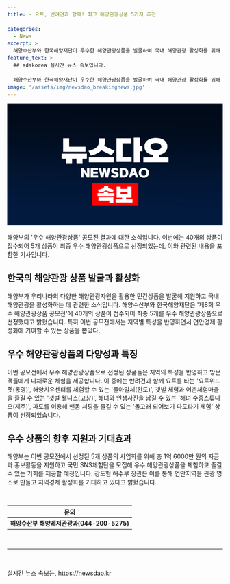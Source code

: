```yaml
---
title: - 요트, 반려견과 함께! 최고 해양관광상품 5가지 추천

categories:
  - News
excerpt: >
  해양수산부와 한국해양재단이 우수한 해양관광상품을 발굴하여 국내 해양관광 활성화를 위해 노력하고 있습니다. 최종 5개의 우수 상품은 지역 특성을 반영하고 연안경제 활성화에 기여할 것으로 기대됩니다. 해당 상품들을 사업화하기 위해 총 1억 6000만 원의 자금과 홍보활동을 지원할 예정이며, 국민 SNS체험단을 모집하여 체험 기회를 제공할 계획입니다. 해수부 장관은 이를 통해 지역경제 활성화에 새로운 동력이 될 것으로 기대하고 있습니다.
feature_text: >
  ## adskorea 실시간 뉴스 속보입니다.

  해양수산부와 한국해양재단이 우수한 해양관광상품을 발굴하여 국내 해양관광 활성화를 위해 노력하고 있습니다. 최종 5개의 우수 상품은 지역 특성을 반영하고 연안경제 활성화에 기여할 것으로 기대됩니다. 해당 상품들을 사업화하기 위해 총 1억 6000만 원의 자금과 홍보활동을 지원할 예정이며, 국민 SNS체험단을 모집하여 체험 기회를 제공할 계획입니다. 해수부 장관은 이를 통해 지역경제 활성화에 새로운 동력이 될 것으로 기대하고 있습니다.
image: '/assets/img/newsdao_breakingnews.jpg'
---
```


<p><img src="/assets/img/newsdao_breakingnews.jpg" alt="adskorea 속보" /></p>

<p>해양부의 '우수 해양관광상품' 공모전 결과에 대한 소식입니다. 이번에는 40개의 상품이 접수되어 5개 상품이 최종 우수 해양관광상품으로 선정되었는데, 이와 관련된 내용을 포함한 기사입니다.</p>

<h2 data-ke-size="size26">한국의 해양관광 상품 발굴과 활성화</h2>

<p data-ke-size="size16">해양부가 우리나라의 다양한 해양관광자원을 활용한 민간상품을 발굴해 지원하고 국내 해양관광을 활성화하는 데 관련한 소식입니다. 해양수산부와 한국해양재단은 '제8회 우수 해양관광상품 공모전'에 40개의 상품이 접수되어 최종 5개를 우수 해양관광상품으로 선정했다고 밝혔습니다. 특히 이번 공모전에서는 지역별 특성을 반영하면서 연안경제 활성화에 기여할 수 있는 상품을 뽑았다.</p>

<h2 data-ke-size="size26">우수 해양관광상품의 다양성과 특징</h2>

<p data-ke-size="size16">이번 공모전에서 우수 해양관광상품으로 선정된 상품들은 지역의 특성을 반영하고 방문객들에게 다채로운 체험을 제공합니다. 이 중에는 반려견과 함께 요트를 타는 '요트위드펫(통영)', 해양치유센터를 체험할 수 있는 '물아일체(완도)', 갯벌 체험과 어촌체험마을을 즐길 수 있는 '갯벌 웰니스(고창)', 해녀와 인생사진을 남길 수 있는 '해녀 수중스튜디오(제주)', 파도를 이용해 맨몸 서핑을 즐길 수 있는 '돌고래 되어보기 파도타기 체험' 상품이 선정되었습니다.</p>

<h2 data-ke-size="size26">우수 상품의 향후 지원과 기대효과</h2>

<p data-ke-size="size16">해양부는 이번 공모전에서 선정된 5개 상품의 사업화를 위해 총 1억 6000만 원의 자금과 홍보활동을 지원하고 국민 SNS체험단을 모집해 우수 해양관광상품을 체험하고 즐길 수 있는 기회를 제공할 예정입니다. 강도형 해수부 장관은 이를 통해 연안지역을 관광 명소로 만들고 지역경제 활성화를 기대하고 있다고 밝혔습니다.</p>

<p data-ke-size="size16">&nbsp;</p>

<table>
<thead>
<tr>
<th style="text-align: center; height: 17px;"><b>문의</b></th>
</tr>
</thead>
<tbody>
<tr>
<td style="text-align: center; height: 17px;"><b>해양수산부 해양레저관광과(044-200-5275)</b></td>
</tr>
</tbody>
</table>

<p data-ke-size="size16">&nbsp;</p>

<hr>

<p data-ke-size="size16">&nbsp;</p>
실시간 뉴스 속보는, <a href="https://newsdao.kr" rel="dofollow">https://newsdao.kr</a>


